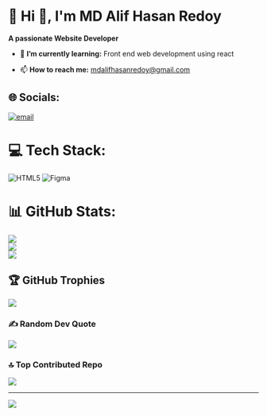 # 💫 Hi 👋, I'm MD Alif Hasan Redoy
**A passionate Website Developer**


- 🌱 **I’m currently learning:** Front end web development using react

- 📫 **How to reach me:** mdalifhasanredoy@gmail.com


## 🌐 Socials:
[![email](https://img.shields.io/badge/Email-D14836?logo=gmail&logoColor=white)](mailto:mdalifhasanredoy@gmail.com) 



# 💻 Tech Stack:
![HTML5](https://img.shields.io/badge/html5-%23E34F26.svg?style=for-the-badge&logo=html5&logoColor=white) ![Figma](https://img.shields.io/badge/figma-%23F24E1E.svg?style=for-the-badge&logo=figma&logoColor=white)
# 📊 GitHub Stats:
![](https://github-readme-stats.vercel.app/api?username=MDAlifHasanRedoy&theme=dark&hide_border=false&include_all_commits=true&count_private=false)<br/>
![](https://nirzak-streak-stats.vercel.app/?user=MDAlifHasanRedoy&theme=dark&hide_border=false)<br/>
![](https://github-readme-stats.vercel.app/api/top-langs/?username=MDAlifHasanRedoy&theme=dark&hide_border=false&include_all_commits=true&count_private=false&layout=compact)

## 🏆 GitHub Trophies
![](https://github-profile-trophy.vercel.app/?username=MDAlifHasanRedoy&theme=radical&no-frame=false&no-bg=true&margin-w=4)

### ✍️ Random Dev Quote
![](https://quotes-github-readme.vercel.app/api?type=horizontal&theme=radical)

### 🔝 Top Contributed Repo
![](https://github-contributor-stats.vercel.app/api?username=MDAlifHasanRedoy&limit=5&theme=dark&combine_all_yearly_contributions=true)

---
[![](https://visitcount.itsvg.in/api?id=MDAlifHasanRedoy&icon=0&color=0)](https://visitcount.itsvg.in)

<!-- Proudly created with GPRM ( https://gprm.itsvg.in ) -->
